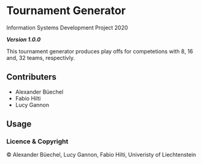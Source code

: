 # Tournament Generator
 Information Systems Development Project 2020
 
 ***Version 1.0.0***
 
 This tournament generator produces play offs for competetions with 8, 16 and, 32 teams, respectivly. 
 
 ## Contributers
 
 * Alexander Büechel
 * Fabio Hilti 
 * Lucy Gannon 
 
 ## Usage 


 
 ### Licence & Copyright 
 
 © Alexander Büechel, Lucy Gannon, Fabio Hilti, Univeristy of Liechtenstein 

